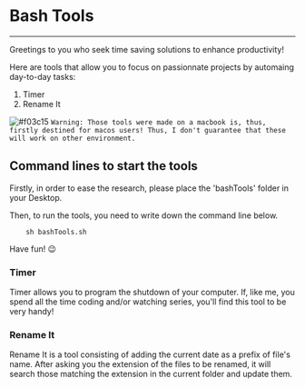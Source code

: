 # Bash Tools

-----

Greetings to you who seek time saving solutions to enhance productivity!

Here are tools that allow you to focus on passionnate projects by automaing day-to-day tasks:
1. Timer
2. Rename It

![#f03c15](https://via.placeholder.com/15/f03c15/f03c15.png) `Warning: Those tools were made on a macbook is, thus, firstly destined for macos users!
Thus, I don't guarantee that these will work on other environment.`


## Command lines to start the tools
Firstly, in order to ease the research, please place the 'bashTools' folder in your Desktop.

Then, to run the tools, you need to write down the command line below.
```
    sh bashTools.sh
```

Have fun! 😉


### Timer
Timer allows you to program the shutdown of your computer.
If, like me, you spend all the time coding and/or watching series, you'll find this tool to be very handy!


### Rename It
Rename It is a tool consisting of adding the current date as a prefix of file's name.
After asking you the extension of the files to be renamed, it will search those matching the extension in the current folder and update them.